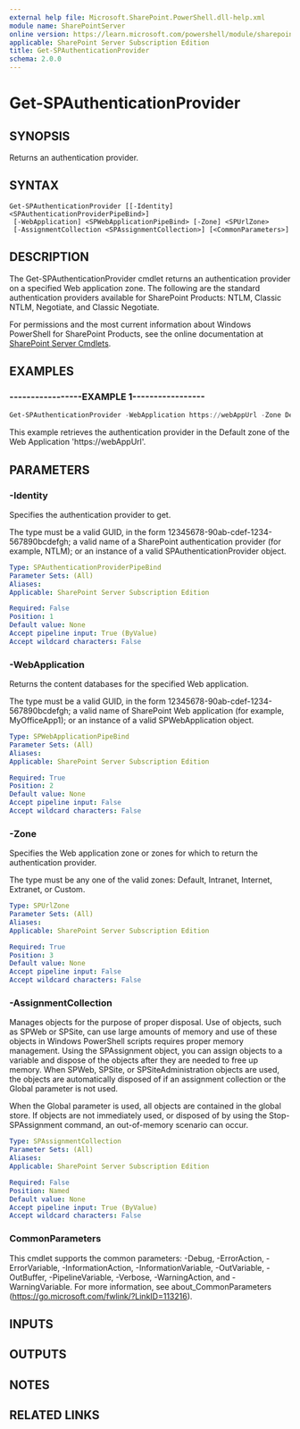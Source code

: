 ```yaml
---
external help file: Microsoft.SharePoint.PowerShell.dll-help.xml
module name: SharePointServer
online version: https://learn.microsoft.com/powershell/module/sharepoint-server/get-spauthenticationprovider
applicable: SharePoint Server Subscription Edition
title: Get-SPAuthenticationProvider
schema: 2.0.0
---
```


# Get-SPAuthenticationProvider

## SYNOPSIS

Returns an authentication provider.



## SYNTAX

```
Get-SPAuthenticationProvider [[-Identity] <SPAuthenticationProviderPipeBind>]
 [-WebApplication] <SPWebApplicationPipeBind> [-Zone] <SPUrlZone>
 [-AssignmentCollection <SPAssignmentCollection>] [<CommonParameters>]
```

## DESCRIPTION
The Get-SPAuthenticationProvider cmdlet returns an authentication provider on a specified Web application zone.
The following are the standard authentication providers available for SharePoint Products: NTLM, Classic NTLM, Negotiate, and Classic Negotiate.

For permissions and the most current information about Windows PowerShell for SharePoint Products, see the online documentation at [SharePoint Server Cmdlets](https://learn.microsoft.com/powershell/sharepoint/sharepoint-server/sharepoint-server-cmdlets).

## EXAMPLES

### -----------------EXAMPLE 1----------------- 
```powershell
Get-SPAuthenticationProvider -WebApplication https://webAppUrl -Zone Default
```

This example retrieves the authentication provider in the Default zone of the Web Application 'https://webAppUrl'. 

## PARAMETERS

### -Identity
Specifies the authentication provider to get.

The type must be a valid GUID, in the form 12345678-90ab-cdef-1234-567890bcdefgh; a valid name of a SharePoint authentication provider (for example, NTLM); or an instance of a valid SPAuthenticationProvider object.

```yaml
Type: SPAuthenticationProviderPipeBind
Parameter Sets: (All)
Aliases: 
Applicable: SharePoint Server Subscription Edition

Required: False
Position: 1
Default value: None
Accept pipeline input: True (ByValue)
Accept wildcard characters: False
```

### -WebApplication
Returns the content databases for the specified Web application.

The type must be a valid GUID, in the form 12345678-90ab-cdef-1234-567890bcdefgh; a valid name of SharePoint Web application (for example, MyOfficeApp1); or an instance of a valid SPWebApplication object.

```yaml
Type: SPWebApplicationPipeBind
Parameter Sets: (All)
Aliases: 
Applicable: SharePoint Server Subscription Edition

Required: True
Position: 2
Default value: None
Accept pipeline input: False
Accept wildcard characters: False
```

### -Zone
Specifies the Web application zone or zones for which to return the authentication provider.

The type must be any one of the valid zones: Default, Intranet, Internet, Extranet, or Custom.

```yaml
Type: SPUrlZone
Parameter Sets: (All)
Aliases: 
Applicable: SharePoint Server Subscription Edition

Required: True
Position: 3
Default value: None
Accept pipeline input: False
Accept wildcard characters: False
```

### -AssignmentCollection
Manages objects for the purpose of proper disposal. Use of objects, such as SPWeb or SPSite, can use large amounts of memory and use of these objects in Windows PowerShell scripts requires proper memory management. Using the SPAssignment object, you can assign objects to a variable and dispose of the objects after they are needed to free up memory. When SPWeb, SPSite, or SPSiteAdministration objects are used, the objects are automatically disposed of if an assignment collection or the Global parameter is not used.

When the Global parameter is used, all objects are contained in the global store. If objects are not immediately used, or disposed of by using the Stop-SPAssignment command, an out-of-memory scenario can occur.

```yaml
Type: SPAssignmentCollection
Parameter Sets: (All)
Aliases: 
Applicable: SharePoint Server Subscription Edition

Required: False
Position: Named
Default value: None
Accept pipeline input: True (ByValue)
Accept wildcard characters: False
```

### CommonParameters
This cmdlet supports the common parameters: -Debug, -ErrorAction, -ErrorVariable, -InformationAction, -InformationVariable, -OutVariable, -OutBuffer, -PipelineVariable, -Verbose, -WarningAction, and -WarningVariable. For more information, see about_CommonParameters (https://go.microsoft.com/fwlink/?LinkID=113216).

## INPUTS

## OUTPUTS

## NOTES

## RELATED LINKS
